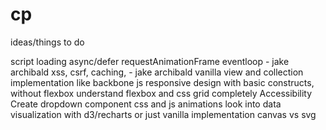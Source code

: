 # cp

ideas/things to do

script loading async/defer
requestAnimationFrame
eventloop - jake archibald
xss, csrf, caching, - jake archibald
vanilla view and collection implementation like backbone js
responsive design with basic constructs, without flexbox
understand flexbox and css grid completely
Accessibility
Create dropdown component
css and js animations
look into data visualization with d3/recharts or just vanilla implementation
canvas vs svg
